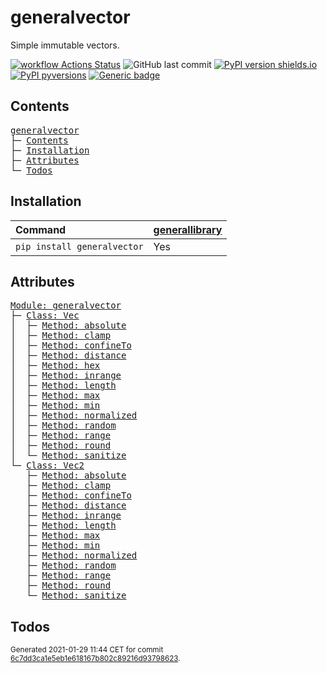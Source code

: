 # generalvector
Simple immutable vectors.

[![workflow Actions Status](https://github.com/ManderaGeneral/generalvector/workflows/workflow/badge.svg)](https://github.com/ManderaGeneral/generalvector/actions)
![GitHub last commit](https://img.shields.io/github/last-commit/ManderaGeneral/generalvector)
[![PyPI version shields.io](https://img.shields.io/pypi/v/generalvector.svg)](https://pypi.org/project/generalvector/)
[![PyPI pyversions](https://img.shields.io/pypi/pyversions/generalvector.svg)](https://pypi.python.org/pypi/generalvector/)
[![Generic badge](https://img.shields.io/badge/platforms-windows%20%7C%20ubuntu-blue.svg)](https://shields.io/)

## Contents
<pre>
<a href='#generalvector'>generalvector</a>
├─ <a href='#Contents'>Contents</a>
├─ <a href='#Installation'>Installation</a>
├─ <a href='#Attributes'>Attributes</a>
└─ <a href='#Todos'>Todos</a>
</pre>

## Installation
| Command                     | <a href='https://pypi.org/project/generallibrary'>generallibrary</a>   |
|:----------------------------|:-----------------------------------------------------------------------|
| `pip install generalvector` | Yes                                                                    |

## Attributes
<pre>
<a href='https://github.com/ManderaGeneral/generalvector/blob/6c7dd3ca1e5eb1e618167b802c89216d93798623/generalvector/__init__.py#L1'>Module: generalvector</a>
├─ <a href='https://github.com/ManderaGeneral/generalvector/blob/6c7dd3ca1e5eb1e618167b802c89216d93798623/generalvector/vector.py#L11'>Class: Vec</a>
│  ├─ <a href='https://github.com/ManderaGeneral/generalvector/blob/6c7dd3ca1e5eb1e618167b802c89216d93798623/generalvector/general.py#L94'>Method: absolute</a>
│  ├─ <a href='https://github.com/ManderaGeneral/generalvector/blob/6c7dd3ca1e5eb1e618167b802c89216d93798623/generalvector/vector.py#L123'>Method: clamp</a>
│  ├─ <a href='https://github.com/ManderaGeneral/generalvector/blob/6c7dd3ca1e5eb1e618167b802c89216d93798623/generalvector/general.py#L79'>Method: confineTo</a>
│  ├─ <a href='https://github.com/ManderaGeneral/generalvector/blob/6c7dd3ca1e5eb1e618167b802c89216d93798623/generalvector/vector.py#L169'>Method: distance</a>
│  ├─ <a href='https://github.com/ManderaGeneral/generalvector/blob/6c7dd3ca1e5eb1e618167b802c89216d93798623/generalvector/vector.py#L143'>Method: hex</a>
│  ├─ <a href='https://github.com/ManderaGeneral/generalvector/blob/6c7dd3ca1e5eb1e618167b802c89216d93798623/generalvector/vector.py#L134'>Method: inrange</a>
│  ├─ <a href='https://github.com/ManderaGeneral/generalvector/blob/6c7dd3ca1e5eb1e618167b802c89216d93798623/generalvector/vector.py#L68'>Method: length</a>
│  ├─ <a href='https://github.com/ManderaGeneral/generalvector/blob/6c7dd3ca1e5eb1e618167b802c89216d93798623/generalvector/vector.py#L114'>Method: max</a>
│  ├─ <a href='https://github.com/ManderaGeneral/generalvector/blob/6c7dd3ca1e5eb1e618167b802c89216d93798623/generalvector/vector.py#L105'>Method: min</a>
│  ├─ <a href='https://github.com/ManderaGeneral/generalvector/blob/6c7dd3ca1e5eb1e618167b802c89216d93798623/generalvector/vector.py#L74'>Method: normalized</a>
│  ├─ <a href='https://github.com/ManderaGeneral/generalvector/blob/6c7dd3ca1e5eb1e618167b802c89216d93798623/generalvector/vector.py#L89'>Method: random</a>
│  ├─ <a href='https://github.com/ManderaGeneral/generalvector/blob/6c7dd3ca1e5eb1e618167b802c89216d93798623/generalvector/vector.py#L150'>Method: range</a>
│  ├─ <a href='https://github.com/ManderaGeneral/generalvector/blob/6c7dd3ca1e5eb1e618167b802c89216d93798623/generalvector/vector.py#L83'>Method: round</a>
│  └─ <a href='https://github.com/ManderaGeneral/generalvector/blob/6c7dd3ca1e5eb1e618167b802c89216d93798623/generalvector/general.py#L42'>Method: sanitize</a>
└─ <a href='https://github.com/ManderaGeneral/generalvector/blob/6c7dd3ca1e5eb1e618167b802c89216d93798623/generalvector/vector2.py#L11'>Class: Vec2</a>
   ├─ <a href='https://github.com/ManderaGeneral/generalvector/blob/6c7dd3ca1e5eb1e618167b802c89216d93798623/generalvector/general.py#L94'>Method: absolute</a>
   ├─ <a href='https://github.com/ManderaGeneral/generalvector/blob/6c7dd3ca1e5eb1e618167b802c89216d93798623/generalvector/vector2.py#L124'>Method: clamp</a>
   ├─ <a href='https://github.com/ManderaGeneral/generalvector/blob/6c7dd3ca1e5eb1e618167b802c89216d93798623/generalvector/general.py#L79'>Method: confineTo</a>
   ├─ <a href='https://github.com/ManderaGeneral/generalvector/blob/6c7dd3ca1e5eb1e618167b802c89216d93798623/generalvector/vector2.py#L163'>Method: distance</a>
   ├─ <a href='https://github.com/ManderaGeneral/generalvector/blob/6c7dd3ca1e5eb1e618167b802c89216d93798623/generalvector/vector2.py#L134'>Method: inrange</a>
   ├─ <a href='https://github.com/ManderaGeneral/generalvector/blob/6c7dd3ca1e5eb1e618167b802c89216d93798623/generalvector/vector2.py#L69'>Method: length</a>
   ├─ <a href='https://github.com/ManderaGeneral/generalvector/blob/6c7dd3ca1e5eb1e618167b802c89216d93798623/generalvector/vector2.py#L115'>Method: max</a>
   ├─ <a href='https://github.com/ManderaGeneral/generalvector/blob/6c7dd3ca1e5eb1e618167b802c89216d93798623/generalvector/vector2.py#L106'>Method: min</a>
   ├─ <a href='https://github.com/ManderaGeneral/generalvector/blob/6c7dd3ca1e5eb1e618167b802c89216d93798623/generalvector/vector2.py#L75'>Method: normalized</a>
   ├─ <a href='https://github.com/ManderaGeneral/generalvector/blob/6c7dd3ca1e5eb1e618167b802c89216d93798623/generalvector/vector2.py#L90'>Method: random</a>
   ├─ <a href='https://github.com/ManderaGeneral/generalvector/blob/6c7dd3ca1e5eb1e618167b802c89216d93798623/generalvector/vector2.py#L145'>Method: range</a>
   ├─ <a href='https://github.com/ManderaGeneral/generalvector/blob/6c7dd3ca1e5eb1e618167b802c89216d93798623/generalvector/vector2.py#L84'>Method: round</a>
   └─ <a href='https://github.com/ManderaGeneral/generalvector/blob/6c7dd3ca1e5eb1e618167b802c89216d93798623/generalvector/general.py#L42'>Method: sanitize</a>
</pre>

## Todos

<sup>
Generated 2021-01-29 11:44 CET for commit <a href='https://github.com/ManderaGeneral/generalvector/commit/6c7dd3ca1e5eb1e618167b802c89216d93798623'>6c7dd3ca1e5eb1e618167b802c89216d93798623</a>.
</sup>
